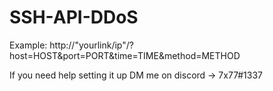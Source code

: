 # SSH-API-DDoS
Example: http://"yourlink/ip"/?host=HOST&port=PORT&time=TIME&method=METHOD

If you need help setting it up DM me on discord -> 7x77#1337
